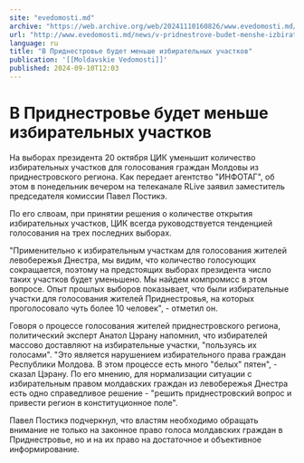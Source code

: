 ```yaml
---
site: "evedomosti.md"
archive: "https://web.archive.org/web/20241110160826/www.evedomosti.md/news/v-pridnestrove-budet-menshe-izbiratelnyh-uchastkov"
url: "http://www.evedomosti.md/news/v-pridnestrove-budet-menshe-izbiratelnyh-uchastkov"
language: ru
title: "В Приднестровье будет меньше избирательных участков"
publication: '[[Moldavskie Vedomosti]]'
published: 2024-09-10T12:03
---
```


# В Приднестровье будет меньше избирательных участков

На выборах президента 20 октября ЦИК уменьшит количество избирательных участков для голосования граждан Молдовы из приднестровского региона. Как передает агентство "ИНФОТАГ", об этом в понедельник вечером на телеканале RLive заявил заместитель председателя комиссии Павел Постикэ.

По его слвоам, при принятии решения о количестве открытия избирательных участков, ЦИК всегда руководствуется тенденцией голосования на трех последних выборах.

"Применительно к избирательным участкам для голосования жителей левобережья Днестра, мы видим, что количество голосующих сокращается, поэтому на предстоящих выборах президента число таких участков будет уменьшено. Мы найдем компромисс в этом вопросе. Опыт прошлых выборов показывает, что были избирательные участки для голосования жителей Приднестровья, на которых проголосовало чуть более 10 человек", - отметил он.

Говоря о процессе голосования жителей приднестровского региона, политический эксперт Анатол Цэрану напомнил, что избирателей массово доставляют на избирательные участки, "пользуясь их голосами". "Это является нарушением избирательного права граждан Республики Молдова. В этом процессе есть много "белых" пятен", - сказал Цэрану. По его мнению, для нормализации ситуации с избирательным правом молдавских граждан из левобережья Днестра есть одно справедливое решение - "решить приднестровский вопрос и привести регион в конституционное поле".

Павел Постикэ подчеркнул, что властям необходимо обращать внимание не только на законное право голоса молдавских граждан в Приднестровье, но и на их право на достаточное и объективное информирование.